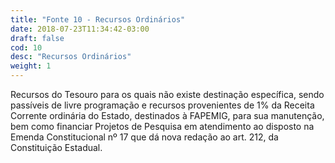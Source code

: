 ```yaml
---
title: "Fonte 10 - Recursos Ordinários"
date: 2018-07-23T11:34:42-03:00
draft: false
cod: 10
desc: "Recursos Ordinários"
weight: 1
---
```


Recursos do Tesouro para os quais não existe destinação específica, sendo passíveis de livre programação e recursos provenientes de 1% da Receita Corrente ordinária do Estado, destinados à FAPEMIG, para sua manutenção, bem como financiar Projetos de Pesquisa em atendimento ao disposto na Emenda Constitucional nº 17 que dá nova redação ao art. 212, da Constituição Estadual.